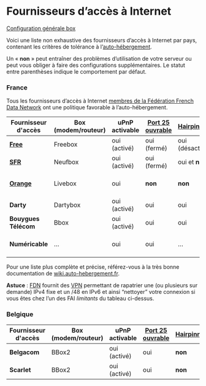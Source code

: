 # Fournisseurs d’accès à Internet

<a class="btn btn-lg btn-default" href="/isp_box_config_fr"> Configuration générale box</a>

Voici une liste non exhaustive des fournisseurs d’accès à Internet par pays, contenant les critères de tolérance à l’[auto-hébergement](selfhosting_fr).

Un « **non** » peut entraîner des problèmes d’utilisation de votre serveur ou peut vous obliger à faire des configurations supplémentaires. Le statut entre parenthèses indique le comportement par défaut.

### France

Tous les fournisseurs d’accès à Internet [membres de la Fédération French Data Network](http://www.ffdn.org/fr/membres) ont une politique favorable à l’auto-hébergement. 

| Fournisseur d'accès | Box (modem/routeur) | uPnP activable | [Port 25 ouvrable](email_fr) | [Hairpinning](http://fr.wikipedia.org/wiki/Hairpinning) | Reverse DNS personnalisable | IP fixe |
| --- | --- | --- | --- | --- | --- | --- |
| **[Free](/isp_free_fr)** | Freebox | oui (activé) | oui (fermé) | oui (désactivé) | oui | oui |
| **[SFR](/isp_sfr_fr)** | Neufbox | oui (activé) | oui (fermé) | oui et **non** | … | oui et **non** |
| **[Orange](/isp_orange_fr)** | Livebox | oui | **non** | **non** | **non** | **non** (Professionel uniquement) |
| **Darty** | Dartybox | oui (activé) | oui | oui | **non** | oui |
| **Bouygues Télécom** | Bbox | oui (activé) | oui | oui | **non** | oui |
| **Numéricable** | … | oui | oui | … | **non** | **non** (Pro uniquement ?) |
Pour une liste plus complète et précise, référez-vous à la très bonne documentation de [wiki.auto-hebergement.fr](http://wiki.auto-hebergement.fr/fournisseurs/fai#d%C3%A9tail_des_fai).

**Astuce** : [FDN](http://www.fdn.fr) fournit des [VPN](http://www.fdn.fr/-VPN-.html) permettant de rapatrier une (ou plusieurs sur demande) IPv4 fixe et un /48 en IPv6 et ainsi “nettoyer” votre connexion si vous êtes chez l’un des FAI *limitants* du tableau ci-dessus.

### Belgique

| Fournisseur d'accès | Box (modem/routeur) | uPnP activable | [Port 25 ouvrable](email_fr)| [Hairpinning](http://fr.wikipedia.org/wiki/Hairpinning) | Reverse DNS personnalisable | IP fixe |
| --- | --- | --- | --- | --- | --- | --- |
| **Belgacom** | BBox2 | oui (activé) | oui | **non** | **non** | **non** |
| **Scarlet** | BBox2 | oui (activé) | oui | **non** | **non** | **non** |
